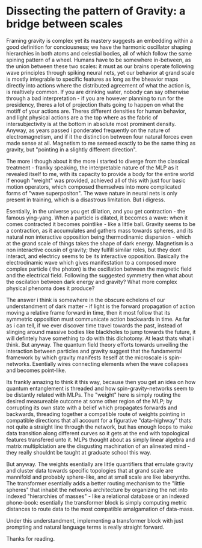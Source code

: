 

# Dissecting the pattern of Gravity: a bridge between scales


Framing gravity is complex yet its mastery suggests an embedding within a good definition for conciousness; we have the harmonic oscillator shaping hierarchies in both atoms and celestial bodies, all of which follow the same spining pattern of a wheel. Humans have to be somewhere in-between, as the union between these two scales: it must as our brains operate following wave principles through spiking neural nets, yet our behavior at grand scale is mostly integrable to specific features as long as the bheavior maps directly into actions where the distributed agreement of what the action is, is realtively common. If you are drinking water, nobody can say otherwise through a bad interpretation - if you are however planning to run for the presidency, theres a lot of projection thats going to happen on what the motiff of your actions are. Theres different densities for human behavior, and light physical actions are a the top where as the fabric of intersubjectivity is at the bottom in absolute most prominent density. Anyway, as years passed i ponderated frequently on the nature of electromagnetism, and if it the distinction between four natural forces even made sense at all. Magnetism to me semeed exactly to be the same thing as gravity, but "pointing in a slightly different direction".

The more i though about it the more i started to diverge from the classical treatment - franlky speaking, the interpretable nature of the MLP as it revealed itself to me, with its capacity to provide a body for the entire world if enough "weight" was provided, achieved all of this with just four basic motion operators, which composed themselves into more complicated forms of "wave superpositon". The wave nature in neural nets is only present in training, which is a disastrous limitation. But i digress.

Esentially, in the universe you get dillation, and you get contraction - the famous ying-yang. When a particle is dilated, it becomes a wave: when it comes contracted it becomes pointlike - like a little ball. Gravity seems to be a contraction, as it accumulates and gathers mass towards spheres, and its natural non interactive opposition being thermodinamic dispersion - which at the grand scale of things takes the shape of dark energy. Magnetism is a non interactive cousin of gravity; they fulfill similar roles, but they dont interact, and electricy seems to be its interactive opposition. Basically the electrodinamic wave which gives manifestation to a composed more complex particle ( the photon)  is the oscillation between the magnetic field and the electrical field. Following the suggested symmetry then what about the oscilation between dark energy and gravity? What more complex physical phenoma does it produce?

The answer i think is somewhere in the obscure echelons of our understandment of dark matter - if light is the forward propagation of action moving a relative frame forward in time, then it most follow that its symmetric opposition must communicate action backwards in time. As far as i can tell, if we ever discover time travel towards the past, instead of slinging around massive bodies like blackholes to jump towards the future, it will defintely have something to do with this dichotomy. At least thats what i think. But anyway. The quantum field theory efforts towards unveiling the interaction between particles and gravity suggest that the fundamental framework by which gravity manifests iteself at the microscale is spin-networks. Esentially wires connecting elements when the wave collapses and becomes point-like.

Its frankly amazing to think it this way, because then you get an idea on how quantum entanglement is threaded and how spin-gravity-networks seem to be distantly related with MLPs. The "weight" here is simply routing the desired measureable outcome at some other region of the MLP; by corrupting its own state with a belief which propagates forwards and backwards, threading together a compatible route of weights pointing in compatible directions that all account for a figurative "data-highway" thats not quite a straight line through the network, but has enough loops to make data transition along different curves so it gets at the end with topological features transfered unto it. MLPs thought about as simply linear algebra and matrix multiplciation are the disgusting machination of an alineated mind - they really shouldnt be taught at graduate school this way.

But anyway. The weights esentially are little quantifiers that emulate gravity and cluster data towards specific topologies that at grand scale are mannifold and probably sphere-like, and at small scale are like laberynths. The transformer esentially adds a better routing mechanism to the "little spheres" that inhabit the networks architecture by organizing the net into indexed "hierarchies of masses" - like a relational database or an indexed phone-book: esentially the transformer block is simply computing metric distances to route data to the most compatible amalgamation of data-mass. 

Under this understandment, implementing a transformer block with just prompting and natural language terms is really straight forward.

Thanks for reading.









